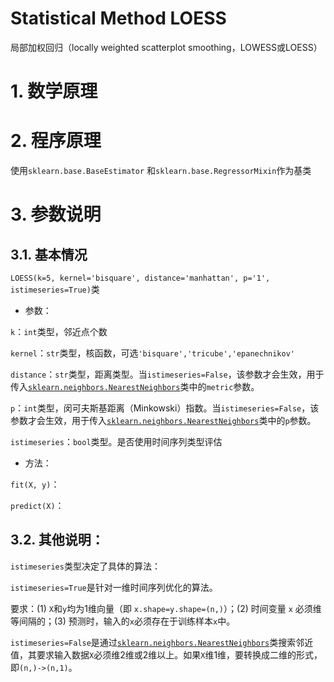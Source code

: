 # Statistical Method LOESS

局部加权回归（locally weighted scatterplot smoothing，LOWESS或LOESS）

# 1. 数学原理



# 2. 程序原理

使用`sklearn.base.BaseEstimator` 和`sklearn.base.RegressorMixin`作为基类



# 3. 参数说明

## 3.1. 基本情况

`LOESS(k=5, kernel='bisquare', distance='manhattan', p='1', istimeseries=True)`类

- 参数：

`k`：`int`类型，邻近点个数

`kernel`：`str`类型，核函数，可选`'bisquare','tricube','epanechnikov'`

`distance`：`str`类型，距离类型。当`istimeseries=False`，该参数才会生效，用于传入[`sklearn.neighbors.NearestNeighbors`](https://scikit-learn.org/stable/modules/generated/sklearn.neighbors.NearestNeighbors.html)类中的`metric`参数。

`p`：`int`类型，闵可夫斯基距离（Minkowski）指数。当`istimeseries=False`，该参数才会生效，用于传入[`sklearn.neighbors.NearestNeighbors`](https://scikit-learn.org/stable/modules/generated/sklearn.neighbors.NearestNeighbors.html)类中的`p`参数。

`istimeseries`：`bool`类型。是否使用时间序列类型评估

- 方法：

`fit(X, y)`：

`predict(X)`：

## 3.2. 其他说明：

`istimeseries`类型决定了具体的算法：

`istimeseries=True`是针对一维时间序列优化的算法。

要求：(1) `X`和`y`均为1维向量（即 `x.shape=y.shape=(n,)`）；(2) 时间变量 `x` 必须维等间隔的；(3) 预测时，输入的`x`必须存在于训练样本`x`中。

`istimeseries=False`是通过[`sklearn.neighbors.NearestNeighbors`](https://scikit-learn.org/stable/modules/generated/sklearn.neighbors.NearestNeighbors.html)类搜索邻近值，其要求输入数据`X`必须维2维或2维以上。如果`X`维1维，要转换成二维的形式，即`(n,)->(n,1)`。

